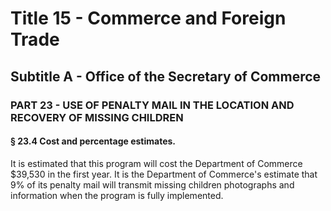 
# Title 15 - Commerce and Foreign Trade
## Subtitle A - Office of the Secretary of Commerce
### PART 23 - USE OF PENALTY MAIL IN THE LOCATION AND RECOVERY OF MISSING CHILDREN
#### § 23.4 Cost and percentage estimates.

It is estimated that this program will cost the Department of Commerce $39,530 in the first year. It is the Department of Commerce's estimate that 9% of its penalty mail will transmit missing children photographs and information when the program is fully implemented.
